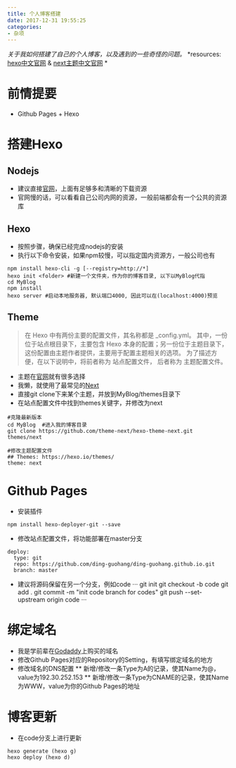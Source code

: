 ```yaml
---
title: 个人博客搭建
date: 2017-12-31 19:55:25
categories:
- 杂项
---
```


*关于我如何搭建了自己的个人博客，以及遇到的一些奇怪的问题。*
*resources: [hexo中文官网](https://hexo.io/zh-cn/) & [next主题中文官网](http://theme-next.iissnan.com/getting-started.html) *
<!--more-->

# 前情提要

* Github Pages + Hexo

# 搭建Hexo

## Nodejs
* 建议直接[官网](https://nodejs.org/zh-cn/)，上面有足够多和清晰的下载资源
* 官网慢的话，可以看看自己公司内网的资源，一般前端都会有一个公共的资源库

## Hexo
* 按照步骤，确保已经完成nodejs的安装
* 执行以下命令安装，如果npm较慢，可以指定国内资源方，一般公司也有
```
npm install hexo-cli -g [--registry=http://*]
hexo init <folder> #新建一个文件夹，作为你的博客目录, 以下以MyBlog代指
cd MyBlog
npm install
hexo server #启动本地服务器, 默认端口4000, 因此可以在(localhost:4000)预览
```

## Theme
>在 Hexo 中有两份主要的配置文件，其名称都是 _config.yml。 其中，一份位于站点根目录下，主要包含 Hexo 本身的配置；另一份位于主题目录下，这份配置由主题作者提供，主要用于配置主题相关的选项。
>为了描述方便，在以下说明中，将前者称为 站点配置文件， 后者称为 主题配置文件。

* 主题在[官网](https://hexo.io/themes/)就有很多选择
* 我懒，就使用了最常见的[Next](http://theme-next.iissnan.com/)
* 直接git clone下来某个主题，并放到MyBlog/themes目录下
* 在站点配置文件中找到themes关键字，并修改为next
```
#克隆最新版本
cd MyBlog  #进入我的博客目录
git clone https://github.com/theme-next/hexo-theme-next.git themes/next

#修改主题配置文件
## Themes: https://hexo.io/themes/
theme: next
```

# Github Pages

* 安装插件
```
npm install hexo-deployer-git --save
```

* 修改站点配置文件，将功能部署在master分支
```
deploy:
  type: git
  repo: https://github.com/ding-guohang/ding-guohang.github.io.git
  branch: master
```

* 建议将源码保留在另一个分支，例如code
···
git init
git checkout -b code
git add .
git commit -m "init code branch for codes"
git push --set-upstream origin code
···


# 绑定域名

* 我是学前辈在[Godaddy](https://www.godaddy.com/)上购买的域名
* 修改Github Pages对应的Repository的Setting，有填写绑定域名的地方
* 修改域名的DNS配置
** 新增/修改一条Type为A的记录，使其Name为@，value为192.30.252.153
** 新增/修改一条Type为CNAME的记录，使其Name为WWW，value为你的Github Pages的地址


# 博客更新

* 在code分支上进行更新
```
hexo generate (hexo g) 
hexo deploy (hexo d)
```
